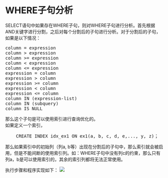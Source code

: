 # WHERE子句分析
SELECT语句中如果存在WHERE子句，则对WHERE子句进行分析。首先根据AND关键字进行分割，之后对每个分割后的子句进行分析。对于分割后的子句，如果是以下情况：
<pre>
column = expression
column > expression
column >= expression
column < expression
column <= expression
expression = column
expression > column
expression >= column
expression < column
expression <= column
column IN (expression-list)
column IN (subquery)
column IS NULL
</pre>
那么这个子句是可以使用索引进行查询优化的。<br>
如果定义一个索引，<br>
<pre>
    CREATE INDEX idx_ex1 ON ex1(a, b, c, d, e,..., y, z)；
</pre>
那么如果索引中的初始列（列a, b等）出现在分割后的子句中，那么索引就会被启用，但是不能间断的使用索引列。如：WHERE子句中没有列c的约束，那么只有列a，b是可以使用索引的，其余的索引列都将无法正常使用。

执行步骤和程序实现如下：
<img src="whereAnalyze.png"/>
